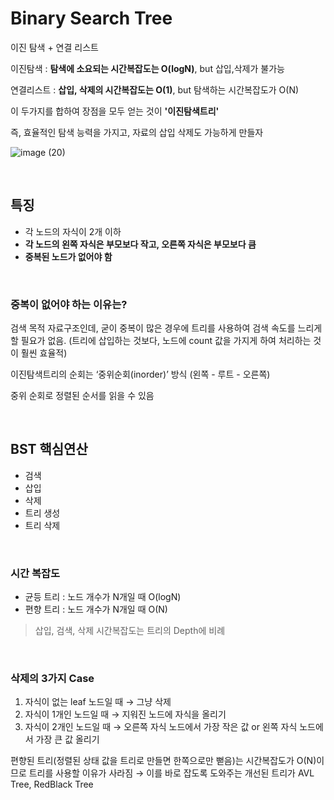 # Binary Search Tree

이진 탐색 + 연결 리스트

이진탐색 : **탐색에 소요되는 시간복잡도는 O(logN)**, but 삽입,삭제가 불가능

연결리스트 : **삽입, 삭제의 시간복잡도는 O(1)**, but 탐색하는 시간복잡도가 O(N)

이 두가지를 합하여 장점을 모두 얻는 것이 **'이진탐색트리'**

즉, 효율적인 탐색 능력을 가지고, 자료의 삽입 삭제도 가능하게 만들자

![image (20)](https://github.com/user-attachments/assets/f05d1cac-f87f-4bf9-8196-fb80537dc6e6)

<br>

## 특징

- 각 노드의 자식이 2개 이하
- **각 노드의 왼쪽 자식은 부모보다 작고, 오른쪽 자식은 부모보다 큼**
- **중복된 노드가 없어야 함**

<br>

### 중복이 없어야 하는 이유는?

검색 목적 자료구조인데, 굳이 중복이 많은 경우에 트리를 사용하여 검색 속도를 느리게 할 필요가 없음. (트리에 삽입하는 것보다, 노드에 count 값을 가지게 하여 처리하는 것이 훨씬 효율적)

이진탐색트리의 순회는 ‘중위순회(inorder)’ 방식 (왼쪽 - 루트 - 오른쪽)

중위 순회로 정렬된 순서를 읽을 수 있음

<br>

## **BST 핵심연산**

- 검색
- 삽입
- 삭제
- 트리 생성
- 트리 삭제

<br>

### **시간 복잡도**

- 균등 트리 : 노드 개수가 N개일 때 O(logN)
- 편향 트리 : 노드 개수가 N개일 때 O(N)

> 삽입, 검색, 삭제 시간복잡도는 트리의 Depth에 비례

<br>

### **삭제의 3가지 Case**

1. 자식이 없는 leaf 노드일 때 → 그냥 삭제
2. 자식이 1개인 노드일 때 → 지워진 노드에 자식을 올리기
3. 자식이 2개인 노드일 때 → 오른쪽 자식 노드에서 가장 작은 값 or 왼쪽 자식 노드에서 가장 큰 값 올리기

편향된 트리(정렬된 상태 값을 트리로 만들면 한쪽으로만 뻗음)는 시간복잡도가 O(N)이므로 트리를 사용할 이유가 사라짐 → 이를 바로 잡도록 도와주는 개선된 트리가 AVL Tree, RedBlack Tree
